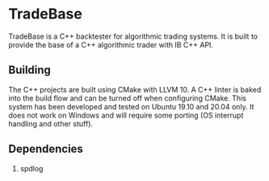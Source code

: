 # TradeBase
TradeBase is a C++ backtester for algorithmic trading systems.
It is built to provide the base of a C++ algorithmic trader with IB C++ API. 

## Building
The C++ projects are built using CMake with LLVM 10.
A C++ linter is baked into the build flow and can be turned off when configuring CMake.
This system has been developed and tested on Ubuntu 19.10 and 20.04 only. 
It does not work on Windows and will require some porting (OS interrupt handling and other stuff).

## Dependencies
1. spdlog